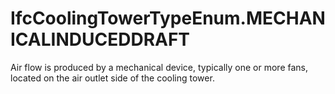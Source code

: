 IfcCoolingTowerTypeEnum.MECHANICALINDUCEDDRAFT
==============================================
Air flow is produced by a mechanical device, typically one or more fans,
located on the air outlet side of the cooling tower.


